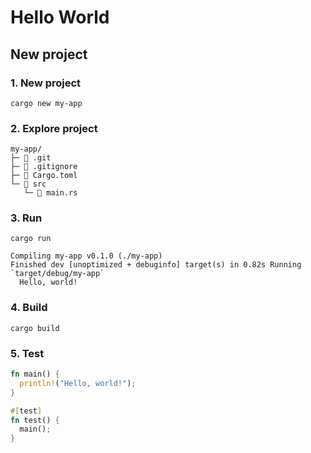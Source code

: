 # Hello World

## New project

### 1. New project

```
cargo new my-app
```

### 2. Explore project

```
my-app/
├─ 🔩 .git
├─ 🔩 .gitignore
├─ 📄 Cargo.toml
└─ 📂 src
   └─ 🦀 main.rs
```

### 3. Run

```
cargo run
```

```
Compiling my-app v0.1.0 (./my-app)
Finished dev [unoptimized + debuginfo] target(s) in 0.82s Running `target/debug/my-app`
  Hello, world!
```

### 4. Build

```
cargo build
```

### 5. Test

```rs
fn main() {
  println!("Hello, world!");
}

#[test]
fn test() {
  main();
}
```
